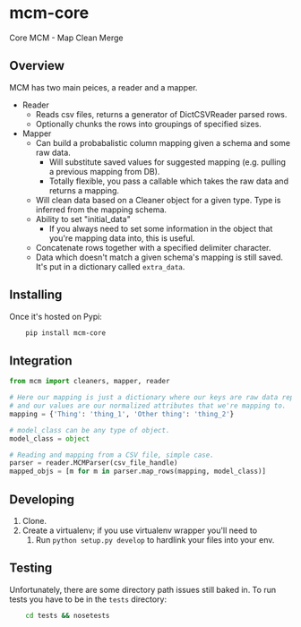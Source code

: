 mcm-core
========

Core MCM - Map Clean Merge




Overview
-----------

MCM has two main peices, a reader and a mapper.

- Reader
  * Reads csv files, returns a generator of DictCSVReader parsed rows.
  * Optionally chunks the rows into groupings of specified sizes.
- Mapper
  * Can build a probabalistic column mapping given a schema and some raw data.
    * Will substitute saved values for suggested mapping (e.g. pulling a previous mapping from DB).
    * Totally flexible, you pass a callable which takes the raw data and returns a mapping.
  * Will clean data based on a Cleaner object for a given type. Type is inferred from the mapping schema.
  * Ability to set "initial_data"
    * If you always need to set some information in the object that you're mapping data into, this is useful.
  * Concatenate rows together with a specified delimiter character.
  * Data which doesn't match a given schema's mapping is still saved. It's put in a dictionary called ``extra_data``.

  
Installing
----------

Once it's hosted on Pypi:
```bash
    pip install mcm-core
```

Integration
-----------

```python
from mcm import cleaners, mapper, reader

# Here our mapping is just a dictionary where our keys are raw data representations
# and our values are our normalized attributes that we're mapping to.
mapping = {'Thing': 'thing_1', 'Other thing': 'thing_2'}

# model_class can be any type of object.
model_class = object

# Reading and mapping from a CSV file, simple case.
parser = reader.MCMParser(csv_file_handle)
mapped_objs = [m for m in parser.map_rows(mapping, model_class)]
```


Developing
----------

1. Clone.
2. Create a virtualenv; if you use virtualenv wrapper you'll need to
    1. Run ``python setup.py develop`` to hardlink your files into your env.


Testing
-------

Unfortunately, there are some directory path issues still baked in.
To run tests you have to be in the ``tests`` directory:

```bash
    cd tests && nosetests
```
